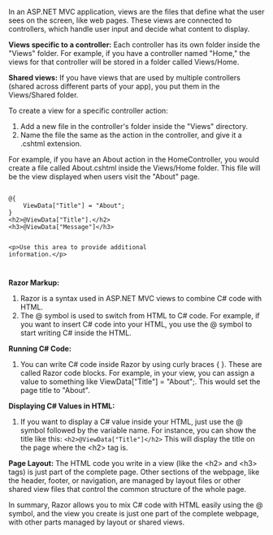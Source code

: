 In an ASP.NET MVC application, views are the files that define what the user sees on the screen, like web pages. These views are connected to controllers, which handle user input and decide what content to display.

**Views specific to a controller:** 
Each controller has its own folder inside the "Views" folder. For example, if you have a controller named "Home," the views for that controller will be stored in a folder called Views/Home.

**Shared views:**
If you have views that are used by multiple controllers (shared across different parts of your app), you put them in the Views/Shared folder.

To create a view for a specific controller action:<br>
1. Add a new file in the controller's folder inside the "Views" directory.
2. Name the file the same as the action in the controller, and give it a .cshtml extension.

For example, if you have an About action in the HomeController, you would create a file called About.cshtml inside the Views/Home folder. This file will be the view displayed when users visit the "About" page.

<code> 
@{
    ViewData["Title"] = "About";
}
&lt;h2&gt;@ViewData["Title"].&lt;/h2&gt;
&lt;h3&gt;@ViewData["Message"]&lt;/h3&gt;

&lt;p&gt;Use this area to provide additional information.&lt;/p&gt;


</code>

**Razor Markup:**

1. Razor is a syntax used in ASP.NET MVC views to combine C# code with HTML.
2. The @ symbol is used to switch from HTML to C# code. For example, if you want to insert C# code into your HTML, you use the @ symbol to start writing C# inside the HTML.

**Running C# Code:**
1. You can write C# code inside Razor by using curly braces { }. These are called Razor code blocks.
For example, in your view, you can assign a value to something like ViewData["Title"] = "About";. This would set the page title to "About".

**Displaying C# Values in HTML:**
1. If you want to display a C# value inside your HTML, just use the @ symbol followed by the variable name. For instance, you can show the title like this:
<code>&lt;h2&gt;@ViewData["Title"]&lt;/h2&gt;</code>
This will display the title on the page where the &lt;h2&gt; tag is.

**Page Layout:**
The HTML code you write in a view (like the  &lt;h2&gt; and &lt;h3&gt; tags) is just part of the complete page.
Other sections of the webpage, like the header, footer, or navigation, are managed by layout files or other shared view files that control the common structure of the whole page.

In summary, Razor allows you to mix C# code with HTML easily using the @ symbol, and the view you create is just one part of the complete webpage, with other parts managed by layout or shared views.







